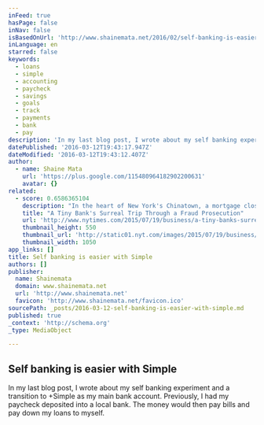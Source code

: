 ```yaml
---
inFeed: true
hasPage: false
inNav: false
isBasedOnUrl: 'http://www.shainemata.net/2016/02/self-banking-is-easier-with-simple.html'
inLanguage: en
starred: false
keywords:
  - loans
  - simple
  - accounting
  - paycheck
  - savings
  - goals
  - track
  - payments
  - bank
  - pay
description: 'In my last blog post, I wrote about my self banking experiment and a transition to +Simple as my main bank account. Previously, I had my paycheck deposited into a local bank. The money would then pay bills and pay down my loans to myself.'
datePublished: '2016-03-12T19:43:17.947Z'
dateModified: '2016-03-12T19:43:12.407Z'
author:
  - name: Shaine Mata
    url: 'https://plus.google.com/115480964182902200631'
    avatar: {}
related:
  - score: 0.6586365104
    description: "In the heart of New York's Chinatown, a mortgage closing at the Abacus Federal Savings Bank was just about complete. All had gone smoothly: identifications verified, documents signed, checks exchanged. Only one set of papers still required signatures."
    title: "A Tiny Bank's Surreal Trip Through a Fraud Prosecution"
    url: 'http://www.nytimes.com/2015/07/19/business/a-tiny-banks-surreal-trip-through-a-fraud-prosecution.html'
    thumbnail_height: 550
    thumbnail_url: 'http://static01.nyt.com/images/2015/07/19/business/19-GRET/19-GRET-facebookJumbo-v2.jpg'
    thumbnail_width: 1050
app_links: []
title: Self banking is easier with Simple
authors: []
publisher:
  name: Shainemata
  domain: www.shainemata.net
  url: 'http://www.shainemata.net'
  favicon: 'http://www.shainemata.net/favicon.ico'
sourcePath: _posts/2016-03-12-self-banking-is-easier-with-simple.md
published: true
_context: 'http://schema.org'
_type: MediaObject

---
```

<article style=""><h1>Self banking is easier with Simple</h1><p>In my last blog post, I wrote about my self banking experiment and a transition to +Simple as my main bank account. Previously, I had my paycheck deposited into a local bank. The money would then pay bills and pay down my loans to myself.</p></article>